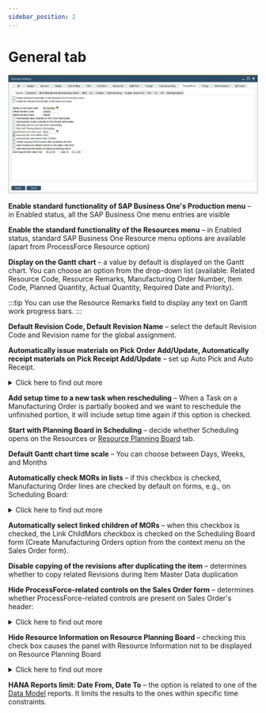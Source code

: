 ```yaml
---
sidebar_position: 2
---
```


# General tab

![General Tab](./media/general-tab/general-settings-general-tab.webp)

**Enable standard functionality of SAP Business One's Production menu** – in Enabled status, all the SAP Business One menu entries are visible

**Enable the standard functionality of the Resources menu** – in Enabled status, standard SAP Business One Resource menu options are available (apart from ProcessForce Resource option)

**Display on the Gantt chart** – a value by default is displayed on the Gantt chart. You can choose an option from the drop-down list (available: Related Resource Code, Resource Remarks, Manufacturing Order Number, Item Code, Planned Quantity, Actual Quantity, Required Date and Priority).

:::tip
    You can use the Resource Remarks field to display any text on Gantt work progress bars.
:::

**Default Revision Code, Default Revision Name** – select the default Revision Code and Revision name for the global assignment.

**Automatically issue materials on Pick Order Add/Update, Automatically receipt materials on Pick Receipt Add/Update** – set up Auto Pick and Auto Receipt.

<details>
    <summary>Click here to find out more</summary>
    <div>
        The process flow of picking and receiving materials has been simplified by checking one or both options.

        For more details, click [here](../../manufacturing/auto-pick-issue-and-auto-pick-receipt.md)
    
        **Pick Issue**
        - Perform the usual steps of picking non-trace and batch-traced Items.
        - Click Update on the Pick Issue Form.
        - The Issue to Production transaction is automatically created.
        - Pick Order is updated and set to Close status.
        - Documents are visible within the Manufacturing Order > Document tab.

        **Pick Receipt**
        - Record the quantity of the Items received from production.
        - Click Update.
        - Receipt from Production is automatically created.
        - Pick Receipt is closed.
        - Documents are visible within the Manufacturing Order Document tab.
    </div>
</details>

**Add setup time to a new task when rescheduling** – When a Task on a Manufacturing Order is partially booked and we want to reschedule the unfinished portion, it will include setup time again if this option is checked.

**Start with Planning Board in Scheduling** – decide whether Scheduling opens on the Resources or [Resource Planning Board](../../scheduling/gantt-chart/resource-planning-board.md) tab.

**Default Gantt chart time scale** – You can choose between Days, Weeks, and Months

**Automatically check MORs in lists** – if this checkbox is checked, Manufacturing Order lines are checked by default on forms, e.g., on Scheduling Board:

<details>
    <summary>Click here to find out more</summary>
    <div>
        ![General Tab](./media/general-tab/scheduling-board-auto-create.jpg)
    </div>
</details>

**Automatically select linked children of MORs** – when this checkbox is checked, the Link ChildMors checkbox is checked on the Scheduling Board form (Create Manufacturing Orders option from the context menu on the Sales Order form).

**Disable copying of the revisions after duplicating the item** – determines whether to copy related Revisions during Item Master Data duplication

**Hide ProcessForce-related controls on the Sales Order form** – determines whether ProcessForce-related controls are present on Sales Order's header:

<details>
    <summary>Click here to find out more</summary>
    <div>
        ![ProcessForce Fields](./media/general-tab/sales-order-processforce-fields.webp)
    </div>
</details>

**Hide Resource Information on Resource Planning Board** – checking this check box causes the panel with Resource Information not to be displayed on Resource Planning Board

<details>
    <summary>Click here to find out more</summary>
    <div>
        ![ProcessForce Fields](./media/general-tab/resource-information.webp)
    </div>
</details>

**HANA Reports limit: Date From, Date To** – the option is related to one of the [Data Model](../../../administrator-guide/data-model/overview.md) reports. It limits the results to the ones within specific time constraints.
